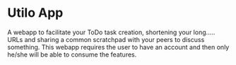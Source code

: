 # Utilo App

A webapp to facilitate your ToDo task creation, shortening your long..... URLs and sharing a common scratchpad with your peers to discuss something.
This webapp requires the user to have an account and then only he/she will be able to consume the features.
